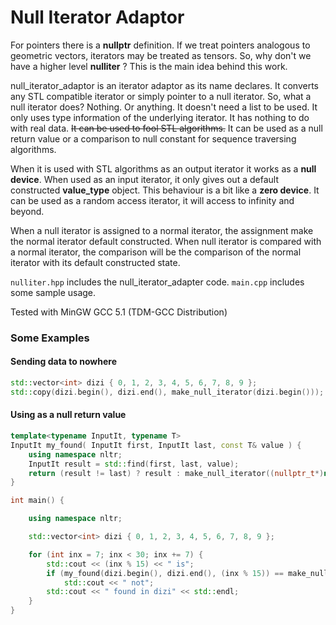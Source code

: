 # Null Iterator Adaptor

For pointers there is a **nullptr** definition. If we treat pointers analogous to geometric vectors, iterators may be treated as tensors. So, why don't we have a higher level **nulliter** ? This is the main idea behind this work.

null_iterator_adaptor is an iterator adaptor as its name declares. It converts any STL compatible iterator or simply pointer to a null iterator. So, what a null iterator does? Nothing. Or anything. It doesn't need a list to be used. It only uses type information of the underlying iterator. It has nothing to do with real data. ~~It can be used to fool STL algorithms.~~ It can be used as a null return value or a comparison to null constant for sequence traversing algorithms.

When it is used with STL algorithms as an output iterator it works as a **null device**. When used as an input iterator, it only gives out a default constructed **value_type** object. This behaviour is a bit like a **zero device**. It can be used as a random access iterator, it will access to infinity and beyond.

When a null iterator is assigned to a normal iterator, the assignment make the normal iterator default constructed. When null iterator is compared with a normal iterator, the comparison will be the comparison of the normal iterator with its default constructed state.

`nulliter.hpp` includes the null_iterator_adapter code.
`main.cpp` includes some sample usage.

Tested with MinGW GCC 5.1 (TDM-GCC Distribution)

### Some Examples

#### Sending data to nowhere
```c++
std::vector<int> dizi { 0, 1, 2, 3, 4, 5, 6, 7, 8, 9 };
std::copy(dizi.begin(), dizi.end(), make_null_iterator(dizi.begin()));
```

#### Using as a null return value
```c++
template<typename InputIt, typename T>
InputIt my_found( InputIt first, InputIt last, const T& value ) {
	using namespace nltr;
	InputIt result = std::find(first, last, value);
	return (result != last) ? result : make_null_iterator((nullptr_t*)nullptr);
}

int main() {

	using namespace nltr;

	std::vector<int> dizi { 0, 1, 2, 3, 4, 5, 6, 7, 8, 9 };

	for (int inx = 7; inx < 30; inx += 7) {
		std::cout << (inx % 15) << " is";
		if (my_found(dizi.begin(), dizi.end(), (inx % 15)) == make_null_iterator((nullptr_t*)nullptr))
			std::cout << " not";
		std::cout << " found in dizi" << std::endl;
	}
}
  ```
